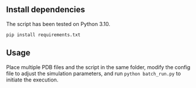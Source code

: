 ## Install dependencies
The script has been tested on Python 3.10.

`pip install requirements.txt`

## Usage

Place multiple PDB files and the script in the same folder, modify the config file to adjust the simulation parameters, and run `python batch_run.py` to initiate the execution.